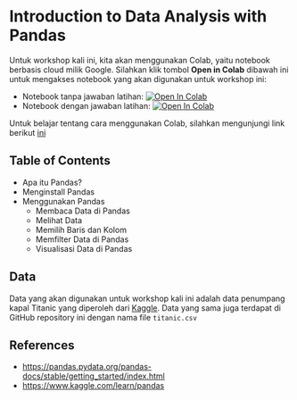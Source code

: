 # Introduction to Data Analysis with Pandas

Untuk workshop kali ini, kita akan menggunakan Colab, yaitu notebook berbasis cloud milik Google. Silahkan klik tombol **Open in Colab** dibawah ini untuk mengakses notebook yang akan digunakan untuk workshop ini:

- Notebook tanpa jawaban latihan: [![Open In Colab](https://colab.research.google.com/assets/colab-badge.svg)](https://colab.research.google.com/github/richardcsuwandi/ppsd-coding-workshop/blob/main/template.ipynb)
- Notebook dengan jawaban latihan: [![Open In Colab](https://colab.research.google.com/assets/colab-badge.svg)](https://colab.research.google.com/github/richardcsuwandi/ppsd-coding-workshop/blob/main/demo.ipynb)

Untuk belajar tentang cara menggunakan Colab, silahkan mengunjungi link berikut [ini](https://colab.research.google.com/notebooks/welcome.ipynb?hl=id)

## Table of Contents
- Apa itu Pandas?
- Menginstall Pandas
- Menggunakan Pandas
  - Membaca Data di Pandas
  - Melihat Data
  - Memilih Baris dan Kolom
  - Memfilter Data di Pandas
  - Visualisasi Data di Pandas
  
## Data
Data yang akan digunakan untuk workshop kali ini adalah data penumpang kapal Titanic yang diperoleh dari [Kaggle](https://www.kaggle.com/c/titanic/data). Data yang sama juga terdapat di GitHub repository ini dengan nama file `titanic.csv` 

## References
- https://pandas.pydata.org/pandas-docs/stable/getting_started/index.html
- https://www.kaggle.com/learn/pandas
